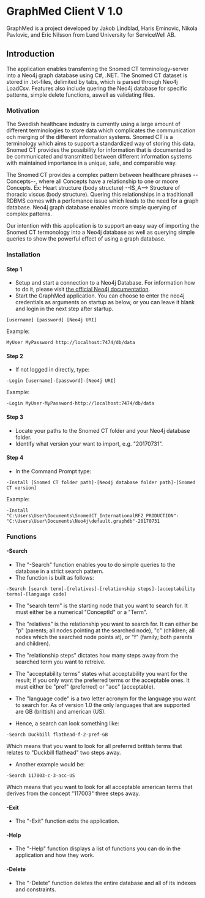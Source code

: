 # GraphMed Client V 1.0
GraphMed is a project developed by Jakob Lindblad, Haris Eminovic, Nikola Pavlovic, and Eric Nilsson from Lund University for ServiceWell AB.
## Introduction
The application enables transferring the Snomed CT terminology-server into a Neo4j graph database using C#, .NET.
The Snomed CT dataset is stored in .txt-files, delimited by tabs, which is parsed through Neo4j LoadCsv.
Features also include quering the Neo4j database for specific patterns, simple delete functions, aswell as validating files.

### Motivation
The Swedish healthcare industry is currently using a large amount of different terminologies to store data which complicates the communication och merging of the different information systems. 
Snomed CT is a terminology which aims to support a standardized way of storing this data. 
Snomed CT provides the possibility for information that is documented to be communicated and 
transmitted between different information systems with maintained importance in a unique, safe, and comparable way.

The Snomed CT provides a complex pattern between healthcare phrases --Concepts--, where all Concepts have a relationship to one or moore Concepts.
Ex: Heart structure (body structure) --IS_A--> Structure of thoracic viscus (body structure).
Quering this relationships in a traditionall RDBMS comes with a perfomance issue which leads to the need for a graph database.
Neo4j graph database enables moore simple querying of complex patterns.

Our intention with this application is to support an easy way of importing the Snomed CT termonology into a Neo4j database as well as querying simple queries to show the powerful effect of using a graph database.

### Installation
#### Step 1
 * Setup and start a connection to a Neo4j Database. For information how to do it, please visit [the official Neo4j documentation](https://neo4j.com/docs/operations-manual/current/installation/). 
 * Start the GraphMed application. You can choose to enter the neo4j credentials as arguments on startup as below, or you can leave it blank and login in the next step after startup.
 ```
 [username] [password] [Neo4j URI] 
 ```
 Example: 
  ```
 MyUser MyPassword http://localhost:7474/db/data
 ```
#### Step 2
 * If not logged in directly, type: 
 ```
 -Login [username]-[password]-[Neo4j URI]
 ```
 Example: 
 ```
 -Login MyUser-MyPassword-http://localhost:7474/db/data
 ```
 #### Step 3
 * Locate your paths to the Snomed CT folder and your Neo4j database folder.
 * Identify what version your want to import, e.g. "20170731".
 #### Step 4
 * In the Command Prompt type:
 ```
 -Install [Snomed CT folder path]-[Neo4j database folder path]-[Snomed CT version]
 ```
 Example: 
 ```
 -Install "C:\Users\User\Documents\SnomedCT_InternationalRF2_PRODUCTION"-"C:\Users\User\Documents\Neo4j\default.graphdb"-20170731
 ```
 ### Functions
 #### -Search
* The "-Search" function enables you to do simple queries to the database in a strict search pattern. 
* The function is built as follows: 
 ```
 -Search [search term]-[relatives]-[relationship steps]-[acceptability terms]-[language code]
 ```
* The "search term" is the starting node that you want to search for. It must either be a numerical "ConceptId" or a "Term".
 
* The "relatives" is the relationship you want to search for. It can either be "p" (parents; all nodes pointing at the searched node), "c" (children; all nodes which the searched node points at), or "f" (family; both parents and children).
 
* The "relationship steps" dictates how many steps away from the searched term you want to retreive. 
 
* The "acceptability terms" states what acceptability you want for the result; if you only want the preferred terms or the acceptable ones. It must either be "pref" (preferred) or "acc" (acceptable). 

* The "language code" is a two letter acronym for the language you want to search for. As of version 1.0 the only languages that are supported are GB (brittish) and american (US). 

* Hence, a search can look something like: 
 ```
 -Search Duckbill flathead-f-2-pref-GB
 ```
 Which means that you want to look for all preferred brittish terms that relates to "Duckbill flathead" two steps away. 
 
 * Another example would be: 
 ```
 -Search 117003-c-3-acc-US
 ```
 Which means that you want to look for all acceptable american terms that derives from the concept "117003" three steps away. 
 
 #### -Exit
 * The "-Exit" function exits the application.
 #### -Help
 * The "-Help" function displays a list of functions you can do in the application and how they work. 
 #### -Delete
 * The "-Delete" function deletes the entire database and all of its indexes and constraints. 
 
 
 
 
